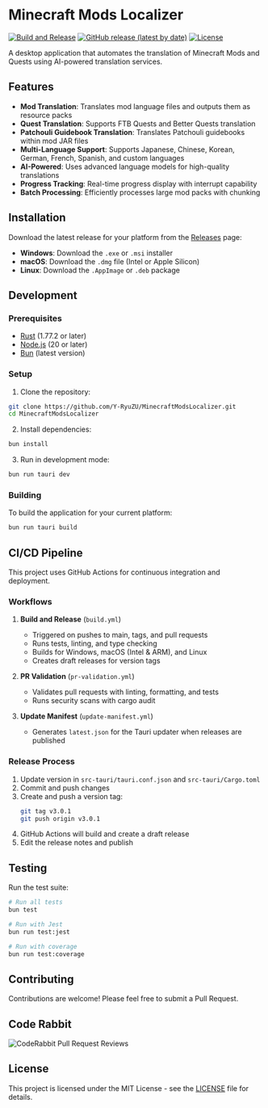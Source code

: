 # Minecraft Mods Localizer

[![Build and Release](https://github.com/Y-RyuZU/MinecraftModsLocalizer/actions/workflows/build.yml/badge.svg)](https://github.com/Y-RyuZU/MinecraftModsLocalizer/actions/workflows/build.yml)
[![GitHub release (latest by date)](https://img.shields.io/github/v/release/Y-RyuZU/MinecraftModsLocalizer)](https://github.com/Y-RyuZU/MinecraftModsLocalizer/releases/latest)
[![License](https://img.shields.io/github/license/Y-RyuZU/MinecraftModsLocalizer)](LICENSE)

A desktop application that automates the translation of Minecraft Mods and Quests using AI-powered translation services.

## Features

- **Mod Translation**: Translates mod language files and outputs them as resource packs
- **Quest Translation**: Supports FTB Quests and Better Quests translation
- **Patchouli Guidebook Translation**: Translates Patchouli guidebooks within mod JAR files
- **Multi-Language Support**: Supports Japanese, Chinese, Korean, German, French, Spanish, and custom languages
- **AI-Powered**: Uses advanced language models for high-quality translations
- **Progress Tracking**: Real-time progress display with interrupt capability
- **Batch Processing**: Efficiently processes large mod packs with chunking

## Installation

Download the latest release for your platform from the [Releases](https://github.com/Y-RyuZU/MinecraftModsLocalizer/releases) page:

- **Windows**: Download the `.exe` or `.msi` installer
- **macOS**: Download the `.dmg` file (Intel or Apple Silicon)
- **Linux**: Download the `.AppImage` or `.deb` package

## Development

### Prerequisites

- [Rust](https://rustup.rs/) (1.77.2 or later)
- [Node.js](https://nodejs.org/) (20 or later)
- [Bun](https://bun.sh/) (latest version)

### Setup

1. Clone the repository:
```bash
git clone https://github.com/Y-RyuZU/MinecraftModsLocalizer.git
cd MinecraftModsLocalizer
```

2. Install dependencies:
```bash
bun install
```

3. Run in development mode:
```bash
bun run tauri dev
```

### Building

To build the application for your current platform:

```bash
bun run tauri build
```

## CI/CD Pipeline

This project uses GitHub Actions for continuous integration and deployment.

### Workflows

1. **Build and Release** (`build.yml`)
   - Triggered on pushes to main, tags, and pull requests
   - Runs tests, linting, and type checking
   - Builds for Windows, macOS (Intel & ARM), and Linux
   - Creates draft releases for version tags

2. **PR Validation** (`pr-validation.yml`)
   - Validates pull requests with linting, formatting, and tests
   - Runs security scans with cargo audit

3. **Update Manifest** (`update-manifest.yml`)
   - Generates `latest.json` for the Tauri updater when releases are published

### Release Process

1. Update version in `src-tauri/tauri.conf.json` and `src-tauri/Cargo.toml`
2. Commit and push changes
3. Create and push a version tag:
   ```bash
   git tag v3.0.1
   git push origin v3.0.1
   ```
4. GitHub Actions will build and create a draft release
5. Edit the release notes and publish

## Testing

Run the test suite:

```bash
# Run all tests
bun test

# Run with Jest
bun run test:jest

# Run with coverage
bun run test:coverage
```

## Contributing

Contributions are welcome! Please feel free to submit a Pull Request.

## Code Rabbit
![CodeRabbit Pull Request Reviews](https://img.shields.io/coderabbit/prs/github/Y-RyuZU/MinecraftModsLocalizer?utm_source=oss&utm_medium=github&utm_campaign=Y-RyuZU%2FMinecraftModsLocalizer&labelColor=171717&color=FF570A&link=https%3A%2F%2Fcoderabbit.ai&label=CodeRabbit+Reviews)

## License

This project is licensed under the MIT License - see the [LICENSE](LICENSE) file for details.
